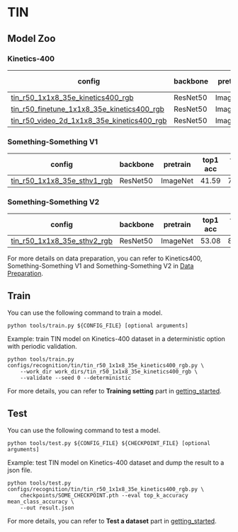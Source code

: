 # TIN

## Model Zoo

### Kinetics-400
|config | backbone| pretrain | top1 acc| top5 acc | gpu_mem(M)| ckpt | log|
|-|-|-|-|-|-|-|-|
|[tin_r50_1x1x8_35e_kinetics400_rgb](/configs/recognition/tin/tin_r50_1x1x8_35e_kinetics400_rgb.py) | ResNet50| ImageNet |69.44|89.19| x| [ckpt]() | [log]()|
|[tin_r50_finetune_1x1x8_35e_kinetics400_rgb](/configs/recognition/tin/tin_r50_finetune_1x1x8_35e_kinetics400_rgb.py) | ResNet50| ImageNet |71.00|89.98| x | [ckpt]() | [log]()|
|[tin_r50_video_2d_1x1x8_35e_kinetics400_rgb](/configs/recognition/tin/tin_r50_video_1x1x8_35e_kinetics400_rgb.py) | ResNet50 | ImageNet | x | x | x | [ckpt]() | [log]()|

### Something-Something V1
|config | backbone| pretrain | top1 acc| top5 acc | gpu_mem(M) | ckpt | log|
|-|-|-|-|-|-|-|-|
|[tin_r50_1x1x8_35e_sthv1_rgb](/configs/recognition/tin/tin_r50_1x1x8_35e_sthv1_rgb.py) | ResNet50 |ImageNet|41.59|71.94| x | [ckpt]() | [log]()|

### Something-Something V2
|config | backbone | pretrain| top1 acc| top5 acc | gpu_mem(M)  | ckpt | log|
|-|-|-|-|-|-|-|-|
|[tin_r50_1x1x8_35e_sthv2_rgb](/configs/recognition/tin/tin_r50_1x1x8_35e_sthv2_rgb.py) | ResNet50|ImageNet |53.08|82.02| x | [ckpt]() | [log]()|

For more details on data preparation, you can refer to Kinetics400, Something-Something V1 and Something-Something V2 in [Data Preparation](/docs/data_preparation.md).

## Train
You can use the following command to train a model.
```shell
python tools/train.py ${CONFIG_FILE} [optional arguments]
```

Example: train TIN model on Kinetics-400 dataset in a deterministic option with periodic validation.
```shell
python tools/train.py configs/recognition/tin/tin_r50_1x1x8_35e_kinetics400_rgb.py \
    --work_dir work_dirs/tin_r50_1x1x8_35e_kinetics400_rgb \
    --validate --seed 0 --deterministic
```

For more details, you can refer to **Training setting** part in [getting_started](/docs/getting_started.md).

## Test
You can use the following command to test a model.
```shell
python tools/test.py ${CONFIG_FILE} ${CHECKPOINT_FILE} [optional arguments]
```

Example: test TIN model on Kinetics-400 dataset and dump the result to a json file.
```shell
python tools/test.py configs/recognition/tin/tin_r50_1x1x8_35e_kinetics400_rgb.py \
    checkpoints/SOME_CHECKPOINT.pth --eval top_k_accuracy mean_class_accuracy \
    --out result.json
```

For more details, you can refer to **Test a dataset** part in [getting_started](/docs/getting_started.md).
